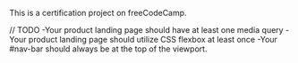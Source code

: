 This is a certification project on freeCodeCamp.

// TODO
-Your product landing page should have at least one media query
-Your product landing page should utilize CSS flexbox at least once
-Your #nav-bar should always be at the top of the viewport.
